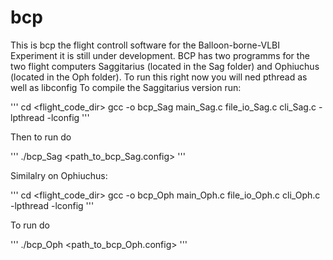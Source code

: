 # bcp
This is bcp the flight controll software for the Balloon-borne-VLBI Experiment it is still under development. BCP has two programms for the two flight computers Saggitarius (located in the Sag folder) and Ophiuchus (located in the Oph folder). To run this right now you will ned pthread as well as libconfig To compile the Saggitarius version run:

'''
cd <flight_code_dir>
gcc -o bcp_Sag main_Sag.c file_io_Sag.c cli_Sag.c -lpthread -lconfig
'''

Then to run do 

'''
./bcp_Sag <path_to_bcp_Sag.config>
'''

Similalry on Ophiuchus:

'''
cd <flight_code_dir>
gcc -o bcp_Oph main_Oph.c file_io_Oph.c cli_Oph.c -lpthread -lconfig
'''

To run do

'''
./bcp_Oph <path_to_bcp_Oph.config>
'''
